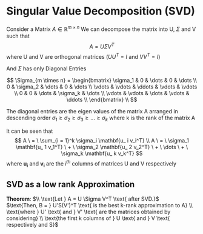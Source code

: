 # Singular Value Decomposition (SVD)

$\text{Consider a Matrix } A \in \mathbb{R}^{m \times n}$
$\text{We can decompose the matrix into U, } \Sigma \text{ and V such that}$
$$
A = U \Sigma V^T
$$ $\text{where U and V are orthogonal matrices}$
($UU^T = I$ and $VV^T = I$)

$\text{And } \Sigma \text{ has only Diagonal Entries }$

$$
\Sigma_{m \times n} = 
\begin{bmatrix} 
    \sigma_1 & 0 & \dots & 0 & \dots \\
    0 & \sigma_2 & \dots & 0 & \dots \\
    \vdots & \vdots & \ddots & \vdots & \vdots \\
    0 & 0 & \dots & \sigma_k & \dots \\
    \vdots & \vdots & \dots & \vdots & \ddots \\
\end{bmatrix} \\
$$

$\text{The diagonal entries are the eigen values of the matrix A arranged in descending order}$
$\sigma_1 \geq \sigma_2 \geq \sigma_3 \geq \dots \geq \sigma_k$
$\text{where k is the rank of the matrix A}$

$\text{It can be seen that }$
$$ A \ = \ \sum_{i = 1}^k
\sigma_i \mathbf{u_ i v_i^T}  \\
A \ = \ \sigma_1 \mathbf{u_ 1 v_1^T} \ + \ \sigma_2 \mathbf{u_ 2 v_2^T} \ + \ \dots \ +
\ \sigma_k \mathbf{u_ k v_k^T}
$$ $\text{where } \mathbf{u_i} \text{ and } \mathbf{v_i} \text{ are the } i^{th} \text{ columns of matrices U and V respectively}$

## SVD as a low rank Approximation

$\textbf{Theorem}:$
$\\ \text{Let } A = U \Sigma V^T \text{ after SVD.}$  
$\text{Then,  B = } U'S(V')^T  \text{ is the best k-rank approximation to A} \\
\text{where } U' \text{ and } V' \text{ are the matrices obtained by considering} \\
\text{the first k columns of } U \text{ and } V \text{ respectively and S}$